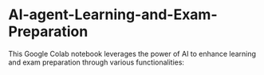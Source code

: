 # AI-agent-Learning-and-Exam-Preparation
This Google Colab notebook leverages the power of AI to enhance learning and exam preparation through various functionalities:
